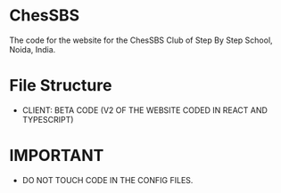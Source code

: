 # ChesSBS
The code for the website for the ChesSBS Club of Step By Step School, Noida, India.

# File Structure

- CLIENT: BETA CODE (V2 OF THE WEBSITE CODED IN REACT AND TYPESCRIPT)

# IMPORTANT

- DO NOT TOUCH CODE IN THE CONFIG FILES.
